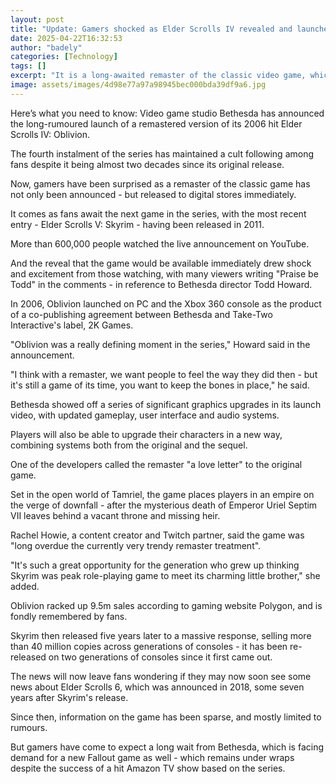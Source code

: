 ```yaml
---
layout: post
title: "Update: Gamers shocked as Elder Scrolls IV revealed and launched on same day"
date: 2025-04-22T16:32:53
author: "badely"
categories: [Technology]
tags: []
excerpt: "It is a long-awaited remaster of the classic video game, which originally released back in 2006."
image: assets/images/4d98e77a97a98945bec000bda39df9a6.jpg
---
```


Here’s what you need to know: Video game studio Bethesda has announced the long-rumoured launch of a remastered version of its 2006 hit Elder Scrolls IV: Oblivion.

The fourth instalment of the series has maintained a cult following among fans despite it being almost two decades since its original release.

Now, gamers have been surprised as a remaster of the classic game has not only been announced - but released to digital stores immediately.

It comes as fans await the next game in the series, with the most recent entry - Elder Scrolls V: Skyrim - having been released in 2011.

More than 600,000 people watched the live announcement on YouTube.

And the reveal that the game would be available immediately drew shock and excitement from those watching, with many viewers writing "Praise be Todd" in the comments - in reference to Bethesda director Todd Howard.

In 2006, Oblivion launched on PC and the Xbox 360 console as the product of a co-publishing agreement between Bethesda and Take-Two Interactive's label, 2K Games.

"Oblivion was a really defining moment in the series," Howard said in the announcement.

"I think with a remaster, we want people to feel the way they did then - but it's still a game of its time, you want to keep the bones in place," he said. 

Bethesda showed off a series of significant graphics upgrades in its launch video, with updated gameplay, user interface and audio systems.

Players will also be able to upgrade their characters in a new way, combining systems both from the original and the sequel.

One of the developers called the remaster "a love letter" to the original game.

Set in the open world of Tamriel, the game places players in an empire on the verge of downfall - after the mysterious death of Emperor Uriel Septim VII leaves behind a vacant throne and missing heir.

Rachel Howie, a content creator and Twitch partner, said the game was "long overdue the currently very trendy remaster treatment". 

"It's such a great opportunity for the generation who grew up thinking Skyrim was peak role-playing game to meet its charming little brother," she added.

Oblivion racked up 9.5m sales according to gaming website Polygon, and is fondly remembered by fans. 

Skyrim then released five years later to a massive response, selling more than 40 million copies across generations of consoles - it has been re-released on two generations of consoles since it first came out.

The news will now leave fans wondering if they may now soon see some news about Elder Scrolls 6, which was announced in 2018, some seven years after Skyrim's release.

Since then, information on the game has been sparse, and mostly limited to rumours.

But gamers have come to expect a long wait from Bethesda, which is facing demand for a new Fallout game as well - which remains under wraps despite the success of a hit Amazon TV show based on the series.

